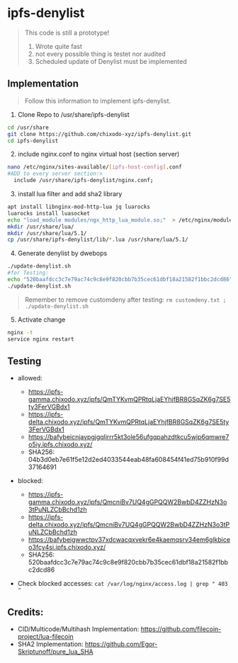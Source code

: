 # ipfs-denylist

>This code is still a prototype! 
>1. Wrote quite fast
>2. not every possible thing is testet nor audited
>3. Scheduled update of Denylist must be implemented

## Implementation

>Follow this information to implement ipfs-denylist.

1. Clone Repo to /usr/share/ipfs-denylist

```bash
cd /usr/share
git clone https://github.com/chixodo-xyz/ipfs-denylist.git
cd ipfs-denylist
```

2. include nginx.conf to nginx virtual host (section server)

```bash
nano /etc/nginx/sites-available/[ipfs-host-config].conf
#ADD to every server section:>
  include /usr/share/ipfs-denylist/nginx.conf;
```

3. install lua filter and add sha2 library

```bash
apt install libnginx-mod-http-lua jq luarocks
luarocks install luasocket
echo "load_module modules/ngx_http_lua_module.so;"  > /etc/nginx/modules-enabled/50-mod-http-lua.conf
mkdir /usr/share/lua/
mkdir /usr/share/lua/5.1/
cp /usr/share/ipfs-denylist/lib/*.lua /usr/share/lua/5.1/
```

4. Generate denylist by dwebops 

```bash
./update-denylist.sh
#for Testing: 
echo "520baafdcc3c7e79ac74c9c8e9f820cbb7b35cec61dbf18a21582f1bbc2dcd86" >> customdeny.txt
./update-denylist.sh
```

>Remember to remove customdeny after testing: `rm customdeny.txt ; ./update-denylist.sh`

5. Activate change

```bash
nginx -t
service nginx restart
```

## Testing

- allowed:
  + https://ipfs-gamma.chixodo.xyz/ipfs/QmTYKvmQPRtqLjaEYhjfBR8GSqZK6g7SE5ty3FerVGBdx1
  + https://ipfs-delta.chixodo.xyz/ipfs/QmTYKvmQPRtqLjaEYhjfBR8GSqZK6g7SE5ty3FerVGBdx1
  + https://bafybeicnjavpgjgqljrrr5kt3ole56ufgqpahzdtkcu5wjp6qmwre7o5iy.ipfs.chixodo.xyz/
  + SHA256: 04b3d0eb7e61f5e12d2ed4033544eab48fa608454f41ed75b910f99d37164691

- blocked:
  + https://ipfs-gamma.chixodo.xyz/ipfs/QmcniBv7UQ4gGPQQW2BwbD4ZZHzN3o3tPuNLZCbBchd1zh
  + https://ipfs-delta.chixodo.xyz/ipfs/QmcniBv7UQ4gGPQQW2BwbD4ZZHzN3o3tPuNLZCbBchd1zh
  + https://bafybeigwwctpv37xdcwacqxvekr6e4kaemqsrv34em6glkbiceo3fcy4si.ipfs.chixodo.xyz/
  + SHA256: 520baafdcc3c7e79ac74c9c8e9f820cbb7b35cec61dbf18a21582f1bbc2dcd86

- Check blocked accesses: `cat /var/log/nginx/access.log | grep " 403 "`

## Credits:

- CID/Multicode/Multihash Implementation: https://github.com/filecoin-project/lua-filecoin
- SHA2 Implementation: https://github.com/Egor-Skriptunoff/pure_lua_SHA

